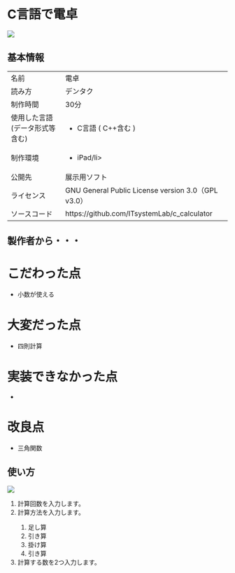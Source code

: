 # C言語で電卓

<img width="auto" src="https://user-images.githubusercontent.com/87808547/202403340-834083be-d1a4-4737-867f-b1c60911418f.png">


## 基本情報

<table>
 <tbody>
   <tr>
       <td>名前</td>
       <td>電卓</td>
   </tr>
   <tr>
       <td>読み方</td>
       <td>デンタク</td>
   </tr>
   <tr>
       <td>制作時間</td>
       <td>30分</td>
   </tr>
   <tr>
       <td>使用した言語(データ形式等含む)</td>
       <td>
         <ul>
           <li>C言語 ( C++含む )</li>
         </ul>
       </td>
   </tr>
   <tr>
       <td>制作環境</td>
       <td>
         <ul>
           <li>iPad/li>
         </ul>
       </td>
   </tr>
   <tr>
       <td>公開先</td>
       <td>展示用ソフト</td>
   </tr>
   <tr>
       <td>ライセンス</td>
       <td>GNU General Public License version 3.0（GPL v3.0）</td>
   </tr>
   <tr>
       <td>ソースコード</td>
       <td>https://github.com/ITsystemLab/c_calculator</td>
   </tr>
 </tbody>
</table>

## 製作者から・・・

# こだわった点
<ul>
  <li>小数が使える</li>
</ul>

# 大変だった点
<ul>
  <li>四則計算</li>
</ul>

# 実装できなかった点

<ul>
  <li></li>
</ul>

# 改良点
<ul>
  <li>三角関数</li>
</ul>

## 使い方

<img width="auto" src="https://user-images.githubusercontent.com/87808547/202403340-834083be-d1a4-4737-867f-b1c60911418f.png">

<ol>
  <li>計算回数を入力します。</li>
  <li>計算方法を入力します。</li>
  <ol>
    <li>足し算</li>
    <li>引き算</li>
    <li>掛け算</li>
    <li>引き算</li>
  </ol>
  <li>計算する数を2つ入力します。</li>
</ol>
